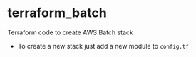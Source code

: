 # terraform_batch
Terraform code to create AWS Batch stack

- To create a new stack just add a new module to `config.tf`